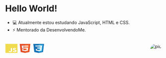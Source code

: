 <h1> Hello World! </h1>


- 💻 Atualmente estou estudando JavaScript, HTML e CSS.
- ⚡ Mentorado da DesenvolvendoMe.

<div style="display: inline_block"><br>
  
  <img align="left: 100px;" alt="Js" height="30" width="40" src="https://raw.githubusercontent.com/devicons/devicon/master/icons/javascript/javascript-plain.svg">
  <img align="left: 120px;" alt="HTML" height="30" width="40" src="https://raw.githubusercontent.com/devicons/devicon/master/icons/html5/html5-original.svg">
  <img align="left: 140px;" alt="CSS" height="30" width="40" src="https://raw.githubusercontent.com/devicons/devicon/master/icons/css3/css3-original.svg">
  <img align="right" alt="pic" height="150" style="border-radius:50px;" src="https://ik.imagekit.io/hhzsmcsnr/giphy.gif?ik-sdk-version=javascript-1.4.3&updatedAt=1674582135129"> 

</div>
